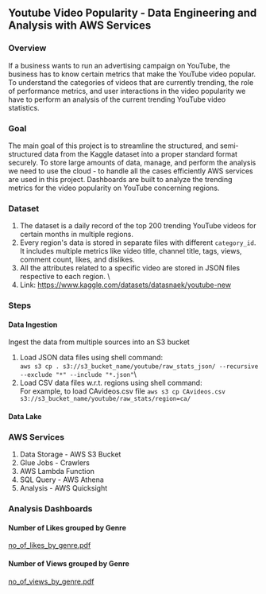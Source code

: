 ## Youtube Video Popularity - Data Engineering and Analysis with AWS Services
### Overview
If a business wants to run an advertising campaign on YouTube, the business has to know certain metrics that make the YouTube video popular. To understand the categories of videos that are currently trending, the role of performance metrics, and user interactions in the video popularity we have to perform an analysis of the current trending YouTube video statistics.

### Goal
The main goal of this project is to streamline the structured, and semi-structured data from the Kaggle dataset into a proper standard format securely. To store large amounts of data, manage, and perform the analysis we need to use the cloud - to handle all the cases efficiently AWS services are used in this project. Dashboards are built to analyze the trending metrics for the video popularity on YouTube concerning regions.

### Dataset
1) The dataset is a daily record of the top 200 trending YouTube videos for certain months in multiple regions.
2) Every region's data is stored in separate files with different ```category_id```. It includes multiple metrics like video title, channel title, tags, views, comment count, likes, and dislikes.
3) All the attributes related to a specific video are stored in JSON files respective to each region. \
4) Link: https://www.kaggle.com/datasets/datasnaek/youtube-new

### Steps
#### Data Ingestion
Ingest the data from multiple sources into an S3 bucket
1) Load JSON data files using shell command:\
```aws s3 cp . s3://s3_bucket_name/youtube/raw_stats_json/ --recursive --exclude "*" --include "*.json"```\
2) Load CSV data files w.r.t. regions using shell command:\
For example, to load CAvideos.csv file ```aws s3 cp CAvideos.csv s3://s3_bucket_name/youtube/raw_stats/region=ca/```

#### Data Lake

### AWS Services
1) Data Storage - AWS S3 Bucket
2) Glue Jobs - Crawlers
3) AWS Lambda Function
4) SQL Query - AWS Athena
5) Analysis - AWS Quicksight

### Analysis Dashboards
#### Number of Likes grouped by Genre
[no_of_likes_by_genre.pdf](https://github.com/user-attachments/files/16631101/no_of_likes_by_genre.pdf)
#### Number of Views grouped by Genre
[no_of_views_by_genre.pdf](https://github.com/user-attachments/files/16631103/no_of_views_by_genre.pdf)
